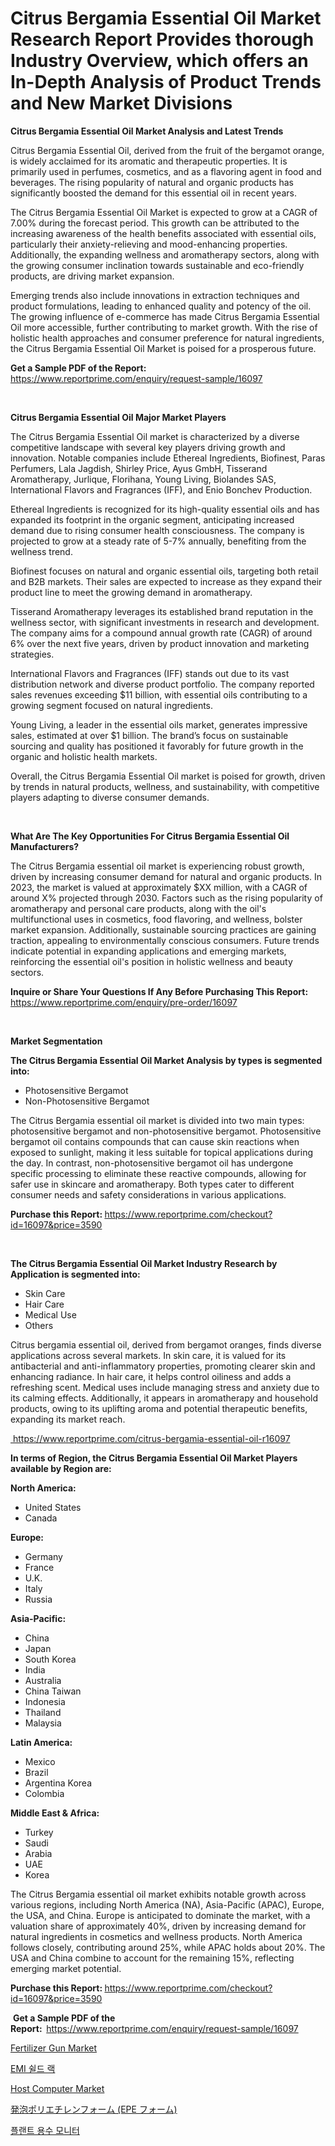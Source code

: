 <p><h1>Citrus Bergamia Essential Oil Market Research Report Provides thorough Industry Overview, which offers an In-Depth Analysis of Product Trends and New Market Divisions</h1></p><p><strong>Citrus Bergamia Essential Oil Market Analysis and Latest Trends</strong></p>
<p><p>Citrus Bergamia Essential Oil, derived from the fruit of the bergamot orange, is widely acclaimed for its aromatic and therapeutic properties. It is primarily used in perfumes, cosmetics, and as a flavoring agent in food and beverages. The rising popularity of natural and organic products has significantly boosted the demand for this essential oil in recent years.</p><p>The Citrus Bergamia Essential Oil Market is expected to grow at a CAGR of 7.00% during the forecast period. This growth can be attributed to the increasing awareness of the health benefits associated with essential oils, particularly their anxiety-relieving and mood-enhancing properties. Additionally, the expanding wellness and aromatherapy sectors, along with the growing consumer inclination towards sustainable and eco-friendly products, are driving market expansion. </p><p>Emerging trends also include innovations in extraction techniques and product formulations, leading to enhanced quality and potency of the oil. The growing influence of e-commerce has made Citrus Bergamia Essential Oil more accessible, further contributing to market growth. With the rise of holistic health approaches and consumer preference for natural ingredients, the Citrus Bergamia Essential Oil Market is poised for a prosperous future.</p></p>
<p><strong>Get a Sample PDF of the Report:&nbsp;</strong> <a href="https://www.reportprime.com/enquiry/request-sample/16097">https://www.reportprime.com/enquiry/request-sample/16097</a></p>
<p>&nbsp;</p>
<p><strong>Citrus Bergamia Essential Oil Major Market Players</strong></p>
<p><p>The Citrus Bergamia Essential Oil market is characterized by a diverse competitive landscape with several key players driving growth and innovation. Notable companies include Ethereal Ingredients, Biofinest, Paras Perfumers, Lala Jagdish, Shirley Price, Ayus GmbH, Tisserand Aromatherapy, Jurlique, Florihana, Young Living, Biolandes SAS, International Flavors and Fragrances (IFF), and Enio Bonchev Production.</p><p>Ethereal Ingredients is recognized for its high-quality essential oils and has expanded its footprint in the organic segment, anticipating increased demand due to rising consumer health consciousness. The company is projected to grow at a steady rate of 5-7% annually, benefiting from the wellness trend.</p><p>Biofinest focuses on natural and organic essential oils, targeting both retail and B2B markets. Their sales are expected to increase as they expand their product line to meet the growing demand in aromatherapy.</p><p>Tisserand Aromatherapy leverages its established brand reputation in the wellness sector, with significant investments in research and development. The company aims for a compound annual growth rate (CAGR) of around 6% over the next five years, driven by product innovation and marketing strategies.</p><p>International Flavors and Fragrances (IFF) stands out due to its vast distribution network and diverse product portfolio. The company reported sales revenues exceeding $11 billion, with essential oils contributing to a growing segment focused on natural ingredients.</p><p>Young Living, a leader in the essential oils market, generates impressive sales, estimated at over $1 billion. The brand’s focus on sustainable sourcing and quality has positioned it favorably for future growth in the organic and holistic health markets.</p><p>Overall, the Citrus Bergamia Essential Oil market is poised for growth, driven by trends in natural products, wellness, and sustainability, with competitive players adapting to diverse consumer demands.</p></p>
<p>&nbsp;</p>
<p><strong>What Are The Key Opportunities For Citrus Bergamia Essential Oil Manufacturers?</strong></p>
<p><p>The Citrus Bergamia essential oil market is experiencing robust growth, driven by increasing consumer demand for natural and organic products. In 2023, the market is valued at approximately $XX million, with a CAGR of around X% projected through 2030. Factors such as the rising popularity of aromatherapy and personal care products, along with the oil's multifunctional uses in cosmetics, food flavoring, and wellness, bolster market expansion. Additionally, sustainable sourcing practices are gaining traction, appealing to environmentally conscious consumers. Future trends indicate potential in expanding applications and emerging markets, reinforcing the essential oil's position in holistic wellness and beauty sectors.</p></p>
<p><strong>Inquire or Share Your Questions If Any Before Purchasing This Report:</strong> <a href="https://www.reportprime.com/enquiry/pre-order/16097">https://www.reportprime.com/enquiry/pre-order/16097</a></p>
<p>&nbsp;</p>
<p><strong>Market Segmentation</strong></p>
<p><strong>The Citrus Bergamia Essential Oil Market Analysis by types is segmented into:</strong></p>
<p><ul><li>Photosensitive Bergamot</li><li>Non-Photosensitive Bergamot</li></ul></p>
<p><p>The Citrus Bergamia essential oil market is divided into two main types: photosensitive bergamot and non-photosensitive bergamot. Photosensitive bergamot oil contains compounds that can cause skin reactions when exposed to sunlight, making it less suitable for topical applications during the day. In contrast, non-photosensitive bergamot oil has undergone specific processing to eliminate these reactive compounds, allowing for safer use in skincare and aromatherapy. Both types cater to different consumer needs and safety considerations in various applications.</p></p>
<p><strong>Purchase this Report:&nbsp;</strong><a href="https://www.reportprime.com/checkout?id=16097&price=3590">https://www.reportprime.com/checkout?id=16097&price=3590</a></p>
<p>&nbsp;</p>
<p><strong>The Citrus Bergamia Essential Oil Market Industry Research by Application is segmented into:</strong></p>
<p><ul><li>Skin Care</li><li>Hair Care</li><li>Medical Use</li><li>Others</li></ul></p>
<p><p>Citrus bergamia essential oil, derived from bergamot oranges, finds diverse applications across several markets. In skin care, it is valued for its antibacterial and anti-inflammatory properties, promoting clearer skin and enhancing radiance. In hair care, it helps control oiliness and adds a refreshing scent. Medical uses include managing stress and anxiety due to its calming effects. Additionally, it appears in aromatherapy and household products, owing to its uplifting aroma and potential therapeutic benefits, expanding its market reach.</p></p>
<p><a href="https://www.reportprime.com/citrus-bergamia-essential-oil-r16097">&nbsp;https://www.reportprime.com/citrus-bergamia-essential-oil-r16097</a></p>
<p><strong>In terms of Region, the Citrus Bergamia Essential Oil Market Players available by Region are:</strong></p>
<p>
    <p> <strong> North America: </strong>
        <ul>
            <li>United States</li>
            <li>Canada</li>
        </ul>
        </p> 
    <p> <strong> Europe: </strong>
        <ul>
            <li>Germany</li>
            <li>France</li>
            <li>U.K.</li>
            <li>Italy</li>
            <li>Russia</li>
        </ul>
        </p> 
    <p> <strong> Asia-Pacific: </strong>
        <ul>
            <li>China</li>
            <li>Japan</li>
            <li>South Korea</li>
            <li>India</li>
            <li>Australia</li>
            <li>China Taiwan</li>
            <li>Indonesia</li>
            <li>Thailand</li>
            <li>Malaysia</li>
        </ul>
        </p> 
    <p> <strong> Latin America: </strong>
        <ul>
            <li>Mexico</li>
            <li>Brazil</li>
            <li>Argentina Korea</li>
            <li>Colombia</li>
        </ul>
        </p> 
    <p> <strong> Middle East & Africa: </strong>
        <ul>
            <li>Turkey</li>
            <li>Saudi</li>
            <li>Arabia</li>
            <li>UAE</li>
            <li>Korea</li>
        </ul>
    </p>
    </p>
<p><p>The Citrus Bergamia essential oil market exhibits notable growth across various regions, including North America (NA), Asia-Pacific (APAC), Europe, the USA, and China. Europe is anticipated to dominate the market, with a valuation share of approximately 40%, driven by increasing demand for natural ingredients in cosmetics and wellness products. North America follows closely, contributing around 25%, while APAC holds about 20%. The USA and China combine to account for the remaining 15%, reflecting emerging market potential.</p></p>
<p><strong>Purchase this Report: </strong><a href="https://www.reportprime.com/checkout?id=16097&price=3590">https://www.reportprime.com/checkout?id=16097&price=3590</a></p>
<p>&nbsp;<strong>Get a Sample PDF of the Report:&nbsp;&nbsp;</strong><a href="https://www.reportprime.com/enquiry/request-sample/16097">https://www.reportprime.com/enquiry/request-sample/16097</a></p>
<p><strong></strong></p>
<p><p><a href="https://medium.com/@lynnullrich1993/the-fertilizer-gun-market-prioritizes-cost-control-and-efficiency-enhancement-5a074577143a">Fertilizer Gun Market</a></p><p><a href="https://medium.com/@ixknzplk81/emi-shielded-racks-market-%EC%9D%98-%EA%B8%80%EB%A1%9C%EB%B2%8C-%EC%8B%9C%EC%9E%A5-%EA%B0%9C%EC%9A%94%EB%8A%94-%EC%A0%84-%EC%84%B8%EA%B3%84-%EB%B0%8F-%EC%A3%BC%EC%9A%94-%EC%8B%9C%EC%9E%A5%EC%9D%98-%EC%82%B0%EC%97%85%EC%97%90-%EC%98%81%ED%96%A5%EC%9D%84-%EB%AF%B8%EC%B9%98%EB%8A%94-%EC%A3%BC%EC%9A%94-%ED%8A%B8%EB%A0%8C%EB%93%9C%EC%97%90-%EB%8C%80%ED%95%9C-%EB%8F%85%ED%8A%B9%ED%95%9C-%EA%B4%80%EC%A0%90%EC%9D%84-%EC%A0%9C%EA%B3%B5%ED%95%A9%EB%8B%88%EB%8B%A4-1d5a27ea44ba">EMI 쉴드 랙</a></p><p><a href="https://medium.com/@keith.sutherland8067/host-computer-market-revolution-2024-2031-market-trends-shaping-the-next-decade-5252574e55b5">Host Computer Market</a></p><p><a href="https://medium.com/@cryptoasu_20150/expanded-polyethylene-foam-epe-foam-market-%E3%81%AF-%E3%82%B3%E3%82%B9%E3%83%88%E7%AE%A1%E7%90%86%E3%81%A8%E5%8A%B9%E7%8E%87%E5%90%91%E4%B8%8A%E3%82%92%E5%84%AA%E5%85%88%E3%81%97%E3%81%BE%E3%81%99-%E3%81%95%E3%82%89%E3%81%AB-%E5%A0%B1%E5%91%8A%E6%9B%B8%E3%81%AF%E5%B8%82%E5%A0%B4%E3%81%AE%E9%9C%80%E8%A6%81%E9%9D%A2%E3%81%A8%E4%BE%9B%E7%B5%A6%E9%9D%A2%E3%81%AE%E4%B8%A1%E6%96%B9%E3%82%92%E3%82%AB%E3%83%90%E3%83%BC%E3%81%97%E3%81%A6%E3%81%84%E3%81%BE%E3%81%99-ecc6285ea247">発泡ポリエチレンフォーム (EPE フォーム)</a></p><p><a href="https://medium.com/@ixknzplk81/plant-water-monitors-market-%EC%9D%98-%EA%B8%80%EB%A1%9C%EB%B2%8C-%EC%8B%9C%EC%9E%A5-%EA%B0%9C%EC%9A%94%EB%8A%94-%EC%A0%84-%EC%84%B8%EA%B3%84-%EB%B0%8F-%EC%A3%BC%EC%9A%94-%EC%8B%9C%EC%9E%A5%EC%9D%98-%EC%82%B0%EC%97%85%EC%97%90-%EC%98%81%ED%96%A5%EC%9D%84-%EB%AF%B8%EC%B9%98%EB%8A%94-%EC%A3%BC%EC%9A%94-%ED%8A%B8%EB%A0%8C%EB%93%9C%EC%97%90-%EB%8C%80%ED%95%9C-%EB%8F%85%ED%8A%B9%ED%95%9C-%EA%B4%80%EC%A0%90%EC%9D%84-%EC%A0%9C%EA%B3%B5%ED%95%A9%EB%8B%88%EB%8B%A4-c57185e8eab7?postPublishedType=initial">플랜트 용수 모니터</a></p></p>